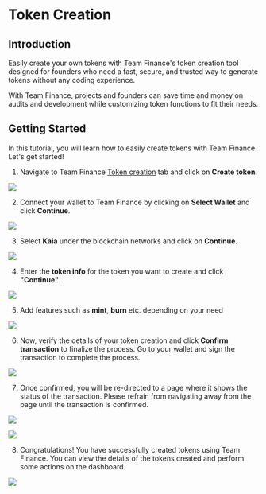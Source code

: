 # Token Creation

## Introduction

Easily create your own tokens with Team Finance's token creation tool designed for founders who need a fast, secure, and trusted way to generate tokens without any coding experience.

With Team Finance, projects and founders can save time and money on audits and development while customizing token functions to fit their needs.

## Getting Started
In this tutorial, you will learn how to easily create tokens with Team Finance. Let's get started!

1. Navigate to Team Finance [Token creation](https://app.team.finance/token-creation) tab and click on **Create token**.

![](/img/build/tools/token-management/token-creation/tc-step-1.png)

2. Connect your wallet to Team Finance by clicking on **Select Wallet** and click **Continue**.

![](/img/build/tools/token-management/token-creation/tc-step-2.png)

3. Select **Kaia** under the blockchain networks and click on **Continue**.

![](/img/build/tools/token-management/token-creation/tc-step-3.png)

4. Enter the **token info** for the token you want to create and click **"Continue"**. 

![](/img/build/tools/token-management/token-creation/tc-step-4.png)

5. Add features such as **mint**, **burn** etc. depending on your need

![](/img/build/tools/token-management/token-creation/tc-step-5.png)

6. Now, verify the details of your token creation and click **Confirm transaction** to finalize the process. Go to your wallet and sign the transaction to complete the process.

![](/img/build/tools/token-management/token-creation/tc-step-6.png)

7. Once confirmed, you will be re-directed to a page where it shows the status of the transaction. Please refrain from navigating away from the page until the transaction is confirmed.

![](/img/build/tools/token-management/token-creation/tc-step-7a.png)

![](/img/build/tools/token-management/token-creation/tc-step-7b.png)


8. Congratulations! You have successfully created tokens using Team Finance. You can view the details of the tokens created and perform some actions on the dashboard.

![](/img/build/tools/token-management/token-creation/tc-step-8.png)
